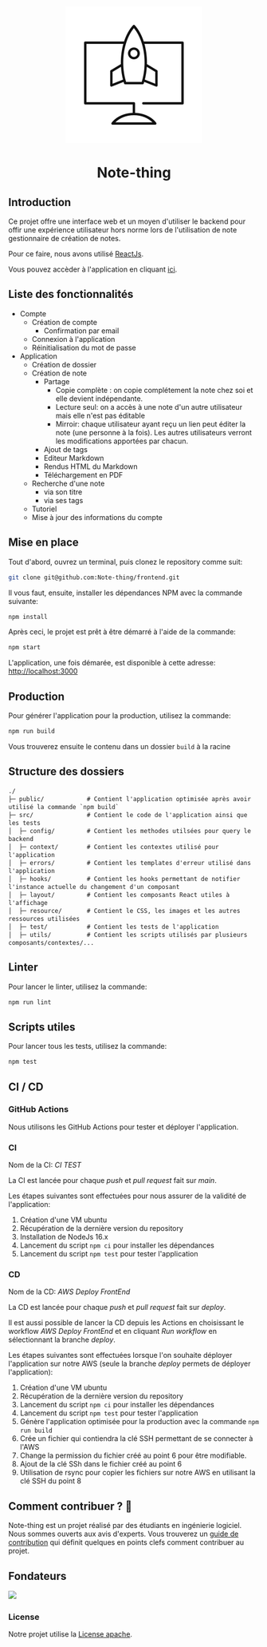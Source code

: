 <p align="center">
  <img src="public/favicon.svg" />
</p>

<h1 align="center">Note-thing</h1>

## Introduction

Ce projet offre une interface web et un moyen d'utiliser le backend pour offir une expérience utilisateur hors norme lors de l'utilisation de note gestionnaire de création de notes.

Pour ce faire, nous avons utilisé [ReactJs](https://github.com/facebook/create-react-app).

Vous pouvez accèder à l'application en cliquant [ici](http://note-thing.ch).

## Liste des fonctionnalités

- Compte
  - Création de compte
    - Confirmation par email
  - Connexion à l'application
  - Réinitialisation du mot de passe
- Application
  - Création de dossier
  - Création de note
    - Partage
        - Copie complète : on copie complétement la note chez soi et elle devient indépendante.
        - Lecture seul: on a accès à une note d'un autre utilisateur mais elle n'est pas éditable
        - Mirroir: chaque utilisateur ayant reçu un lien peut éditer la note (une personne à la fois). Les autres utilisateurs verront les modifications apportées par chacun.
    - Ajout de tags
    - Editeur Markdown
    - Rendus HTML du Markdown
    - Téléchargement en PDF
  - Recherche d'une note
    - via son titre
    - via ses tags
  - Tutoriel
  - Mise à jour des informations du compte

## Mise en place

Tout d'abord, ouvrez un terminal, puis clonez le repository comme suit:
```bash
git clone git@github.com:Note-thing/frontend.git
```

Il vous faut, ensuite, installer les dépendances NPM avec la commande suivante:
```bash
npm install
```

Après ceci, le projet est prêt à être démarré à l'aide de la commande:
```bash
npm start
```

L'application, une fois démarée, est disponible à cette adresse: [http://localhost:3000](http://localhost:3000)

## Production

Pour générer l'application pour la production, utilisez la commande:
```bash
npm run build
```
Vous trouverez ensuite le contenu dans un dossier `build` à la racine

## Structure des dossiers

```
./
├─ public/            # Contient l'application optimisée après avoir utilisé la commande `npm build`
├─ src/               # Contient le code de l'application ainsi que les tests
│  ├─ config/         # Contient les methodes utilsées pour query le backend
│  ├─ context/        # Contient les contextes utilisé pour l'application
│  ├─ errors/         # Contient les templates d'erreur utilisé dans l'application
│  ├─ hooks/          # Contient les hooks permettant de notifier l'instance actuelle du changement d'un composant
│  ├─ layout/         # Contient les composants React utiles à l'affichage
│  ├─ resource/       # Contient le CSS, les images et les autres ressources utilisées
│  ├─ test/           # Contient les tests de l'application
│  ├─ utils/          # Contient les scripts utilisés par plusieurs composants/contextes/...
```

## Linter

Pour lancer le linter, utilisez la commande:
```bash
npm run lint
```

## Scripts utiles

Pour lancer tous les tests, utilisez la commande:
```bash
npm test
```

## CI / CD

### GitHub Actions

Nous utilisons les GitHub Actions pour tester et déployer l'application.

### CI

Nom de la CI: _CI TEST_

La CI est lancée pour chaque _push_ et _pull request_ fait sur _main_.

Les étapes suivantes sont effectuées pour nous assurer de la validité de l'application:

 1. Création d'une VM ubuntu
 2. Récupération de la dernière version du repository
 3. Installation de NodeJs 16.x
 4. Lancement du script `npm ci` pour installer les dépendances
 5. Lancement du script `npm test` pour tester l'application

### CD

Nom de la CD: _AWS Deploy FrontEnd_

La CD est lancée pour chaque _push_ et _pull request_ fait sur _deploy_.

Il est aussi possible de lancer la CD depuis les Actions en choisissant le workflow _AWS Deploy FrontEnd_ et en cliquant _Run workflow_ en sélectionnant la branche _deploy_.

Les étapes suivantes sont effectuées lorsque l'on souhaite déployer l'application sur notre AWS (seule la branche _deploy_ permets de déployer l'application):

 1. Création d'une VM ubuntu
 2. Récupération de la dernière version du repository
 3. Lancement du script `npm ci` pour installer les dépendances
 4. Lancement du script `npm test` pour tester l'application
 5. Génère l'application optimisée pour la production avec la commande `npm run build`
 6. Crée un fichier qui contiendra la clé SSH permettant de se connecter à l'AWS
 7. Change la permission du fichier créé au point 6 pour être modifiable.
 8. Ajout de la clé SSh dans le fichier créé au point 6
 9. Utilisation de rsync pour copier les fichiers sur notre AWS en utilisant la clé SSH du point 8

## Comment contribuer ? 🤌
Note-thing est un projet réalisé par des étudiants en ingénierie logiciel. Nous sommes ouverts aux avis d'experts.
Vous trouverez un [guide de contribution](CONTRIBUTING.md) qui définit quelques en points clefs comment contribuer au projet.

## Fondateurs

<a href="https://github.com/note-thing/frontend/graphs/contributors">
  <img src="https://contrib.rocks/image?repo=note-thing/frontend" />
</a>

### License
Notre projet utilise la [License apache](LICENSE).
